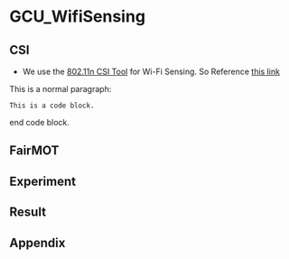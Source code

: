 # GCU_WifiSensing




## CSI

+ We use the [802.11n CSI Tool][CSI_Tool] for Wi-Fi Sensing. So Reference [this link][CSI_Tool]

This is a normal paragraph:

    This is a code block.
    
end code block.
## FairMOT

## Experiment

## Result

## Appendix





[CSI_Tool]: https://dhalperi.github.io/linux-80211n-csitool/ "802.11n CSI Tool"
